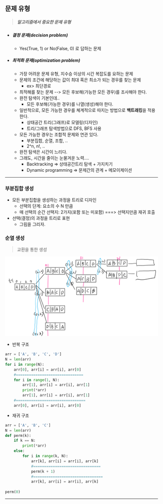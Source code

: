## 문제 유형

> ##### 알고리즘에서 중요한 문제 유형

- ##### 결정 문제(decision problem)
  
  - Yes(True, 1) or No(False, 0) 로 답하는 문제

- ##### 최적화 문제(optimization problem)
  
  - 가장 어려운 문제 유형, 지수승 이상의 시간 복잡도를 요하는 문제
  - 문제의 조건에 해당하는 값이 최대 혹은 최소가 되는 경우를 찾는 문제
    - ex> 최단경로
  - 최적해를 찾는 문제 --> 모든 후보해(가능한 모든 경우)를 조사해야 한다.
  - 완전 탐색이 기본인데..
    - 모든 후보해(가능한 경우)를 나열(생성)해야 한다.
  - 일반적으로, 모든 가능한 경우를 쳬계적으로 따지는 방법으로 **백트래킹**을 적용한다.
    - 상태공간 트리(그래프)로 모델링(디자인)
    - 트리/그래프 탐색방법으로 DFS, BFS 사용
  - 모든 가능한 경우는 조합적 문제와 연관 있다.
    - 부분집합, 순열, 조합, .. 
    - 2^n, n!, ..
  - 완전 탐색은 시간이 느리다.
  - 그래도, 시간을 줄이는 눈물겨운 노력....
    - Backtracking => 상태공간트리 탐색 + 가지치기
    - Dynamic programming => 문제간의 관계 +  메모이제이션

------

### 부분집합 생성

- 모든 부분집합을 생성하는 과정을 트리로 디자인
  - 선택의 단계: 요소의 수 N 만큼
  - 매 선택의 순간 선택지: 2가지(포함 또는 미포함) ===> 선택지만큼 재귀 호출
- 선택(결정)의 과정을 트리로 표현
  - 그림을 그리자.

### 순열 생성

> 교환을 통한 생성

![image-20220223170124290](README.assets/perm_swap.png)

- 반복 구조

```python
arr = ['A', 'B', 'C', 'D']
N = len(arr)
for i in range(N):
    arr[0], arr[i] = arr[i], arr[0]
    #===============================
    for i in range(1, N):
        arr[1], arr[i] = arr[i], arr[1]
        print(*arr)
        arr[1], arr[i] = arr[i], arr[1]
    #================================
    arr[0], arr[i] = arr[i], arr[0]
```

- 재귀 구조

```python
arr = ['A', 'B', 'C']
N = len(arr)
def perm(k):
    if k == N:
        print(*arr)
    else:
        for i in range(k, N):
            arr[k], arr[i] = arr[i], arr[k]
            #===============================
            perm(k + 1)
            #================================
            arr[k], arr[i] = arr[i], arr[k]

perm(0)
```

-------------

